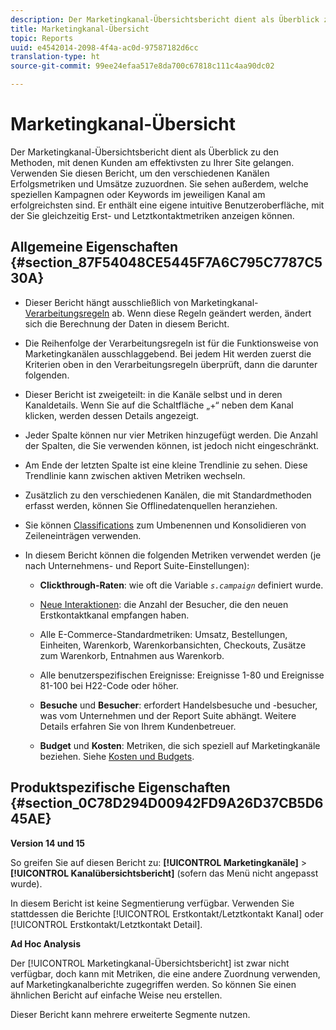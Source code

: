 ```yaml
---
description: Der Marketingkanal-Übersichtsbericht dient als Überblick zu den Methoden, mit denen Kunden am effektivsten zu Ihrer Site gelangen. Verwenden Sie diesen Bericht, um den verschiedenen Kanälen Erfolgsmetriken und Umsätze zuzuordnen. Sie sehen außerdem, welche speziellen Kampagnen oder Keywords im jeweiligen Kanal am erfolgreichsten sind. Er enthält eine eigene intuitive Benutzeroberfläche, mit der Sie gleichzeitig Erst- und Letztkontaktmetriken anzeigen können.
title: Marketingkanal-Übersicht
topic: Reports
uuid: e4542014-2098-4f4a-ac0d-97587182d6cc
translation-type: ht
source-git-commit: 99ee24efaa517e8da700c67818c111c4aa90dc02

---
```



# Marketingkanal-Übersicht

Der Marketingkanal-Übersichtsbericht dient als Überblick zu den Methoden, mit denen Kunden am effektivsten zu Ihrer Site gelangen. Verwenden Sie diesen Bericht, um den verschiedenen Kanälen Erfolgsmetriken und Umsätze zuzuordnen. Sie sehen außerdem, welche speziellen Kampagnen oder Keywords im jeweiligen Kanal am erfolgreichsten sind. Er enthält eine eigene intuitive Benutzeroberfläche, mit der Sie gleichzeitig Erst- und Letztkontaktmetriken anzeigen können.

## Allgemeine Eigenschaften {#section_87F54048CE5445F7A6C795C7787C530A}

* Dieser Bericht hängt ausschließlich von Marketingkanal-[Verarbeitungsregeln](https://marketing.adobe.com/resources/help/de_DE/mchannel/c_channels_rules.html) ab. Wenn diese Regeln geändert werden, ändert sich die Berechnung der Daten in diesem Bericht.
* Die Reihenfolge der Verarbeitungsregeln ist für die Funktionsweise von Marketingkanälen ausschlaggebend. Bei jedem Hit werden zuerst die Kriterien oben in den Verarbeitungsregeln überprüft, dann die darunter folgenden.
* Dieser Bericht ist zweigeteilt: in die Kanäle selbst und in deren Kanaldetails. Wenn Sie auf die Schaltfläche „+“ neben dem Kanal klicken, werden dessen Details angezeigt.
* Jeder Spalte können nur vier Metriken hinzugefügt werden. Die Anzahl der Spalten, die Sie verwenden können, ist jedoch nicht eingeschränkt.
* Am Ende der letzten Spalte ist eine kleine Trendlinie zu sehen. Diese Trendlinie kann zwischen aktiven Metriken wechseln.
* Zusätzlich zu den verschiedenen Kanälen, die mit Standardmethoden erfasst werden, können Sie Offlinedatenquellen heranziehen.
* Sie können [Classifications](https://marketing.adobe.com/resources/help/de_DE/mchannel/t_classifications.html) zum Umbenennen und Konsolidieren von Zeileneinträgen verwenden.
* In diesem Bericht können die folgenden Metriken verwendet werden (je nach Unternehmens- und Report Suite-Einstellungen):

   * **Clickthrough-Raten**: wie oft die Variable  *`s.campaign`* definiert wurde.

   * [Neue Interaktionen](https://marketing.adobe.com/resources/help/de_DE/mchannel/t_visitor_engagement.html): die Anzahl der Besucher, die den neuen Erstkontaktkanal empfangen haben.
   * Alle E-Commerce-Standardmetriken: Umsatz, Bestellungen, Einheiten, Warenkorb, Warenkorbansichten, Checkouts, Zusätze zum Warenkorb, Entnahmen aus Warenkorb.
   * Alle benutzerspezifischen Ereignisse: Ereignisse 1-80 und Ereignisse 81-100 bei H22-Code oder höher.
   * **Besuche** und **Besucher**: erfordert Handelsbesuche und -besucher, was vom Unternehmen und der Report Suite abhängt. Weitere Details erfahren Sie von Ihrem Kundenbetreuer.

   * **Budget** und **Kosten**: Metriken, die sich speziell auf Marketingkanäle beziehen. Siehe [Kosten und Budgets](https://marketing.adobe.com/resources/help/de_DE/mchannel/c_overview_budget.html).

## Produktspezifische Eigenschaften  {#section_0C78D294D00942FD9A26D37CB5D645AE}

**Version 14 und 15**

So greifen Sie auf diesen Bericht zu: **[!UICONTROL Marketingkanäle]** > **[!UICONTROL Kanalübersichtsbericht]** (sofern das Menü nicht angepasst wurde).

In diesem Bericht ist keine Segmentierung verfügbar. Verwenden Sie stattdessen die Berichte [!UICONTROL Erstkontakt/Letztkontakt Kanal] oder [!UICONTROL Erstkontakt/Letztkontakt Detail].

**Ad Hoc Analysis**

Der [!UICONTROL Marketingkanal-Übersichtsbericht] ist zwar nicht verfügbar, doch kann mit Metriken, die eine andere Zuordnung verwenden, auf Marketingkanalberichte zugegriffen werden. So können Sie einen ähnlichen Bericht auf einfache Weise neu erstellen.

Dieser Bericht kann mehrere erweiterte Segmente nutzen.
